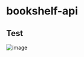 # bookshelf-api

## Test

![image](https://user-images.githubusercontent.com/84067616/224209997-ad5181e0-8abe-4a83-ab96-273ab917733b.png)
